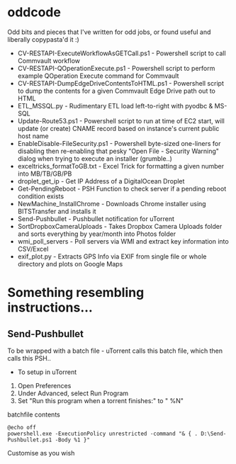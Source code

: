 # oddcode
Odd bits and pieces that I've written for odd jobs, or found useful and liberally copypasta'd it :)

* CV-RESTAPI-ExecuteWorkflowAsGETCall.ps1 - Powershell script to call Commvault workflow
* CV-RESTAPI-QOperationExecute.ps1 - Powershell script to perform example QOperation Execute command for Commvault
* CV-RESTAPI-DumpEdgeDriveContentsToHTML.ps1 - Powershell script to dump the contents for a given Commvault Edge Drive path out to HTML
* ETL_MSSQL.py - Rudimentary ETL load left-to-right with pyodbc & MS-SQL
* Update-Route53.ps1 - Powershell script to run at time of EC2 start, will update (or create) CNAME record based on instance's current public host name
* EnableDisable-FileSecurity.ps1 - Powershell byte-sized one-liners for disabling then re-enabling that pesky "Open File - Security Warning" dialog when trying to execute an installer (grumble..)
* exceltricks_formatToGB.txt - Excel Trick for formatting a given number into MB/TB/GB/PB
* droplet_get_ip - Get IP Address of a DigitalOcean Droplet
* Get-PendingReboot - PSH Function to check server if a pending reboot condition exists
* NewMachine_InstallChrome - Downloads Chrome installer using BITSTransfer and installs it
* Send-Pushbullet - Pushbullet notification for uTorrent
* SortDropboxCameraUploads - Takes Dropbox Camera Uploads folder and sorts everything by year/month into Photos folder
* wmi_poll_servers - Poll servers via WMI and extract key information into CSV/Excel
* exif_plot.py - Extracts GPS Info via EXIF from single file or whole directory and plots on Google Maps

# Something resembling instructions...

## Send-Pushbullet

To be wrapped with a batch file - uTorrent calls this batch file, which then calls this PSH..
* To setup in uTorrent
1. Open Preferences
2. Under Advanced, select Run Program
3. Set "Run this program when a torrent finishes:" to "<path to batch file> %N"

batchfile contents
```
@echo off
powershell.exe -ExecutionPolicy unrestricted -command "& { . D:\Send-Pushbullet.ps1 -Body %1 }"
```

Customise as you wish
